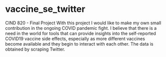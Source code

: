 # vaccine_se_twitter
CIND 820 - Final Project
With this project I would like to make my own small contribution in the ongoing COVID pandemic fight. I believe that there is a need in the world for tools that can provide insights into the self-reported COVID19 vaccine side effects, especially as more different vaccines become available and they begin to interact with each other. The data is obtained by scraping Twitter. 
